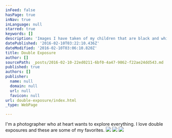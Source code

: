 ```yaml
---
inFeed: false
hasPage: true
inNav: true
inLanguage: null
starred: true
keywords: []
description: 'Images I have taken of my children that are black and white double exposures. '
datePublished: '2016-02-10T03:22:10.436Z'
dateModified: '2016-02-10T03:06:10.820Z'
title: Double Exposure
author: []
sourcePath: _posts/2016-02-10-22ed0211-6bf0-4a47-9862-f22ae24dd543.md
published: true
authors: []
publisher:
  name: null
  domain: null
  url: null
  favicon: null
url: double-exposure/index.html
_type: WebPage

---
```

I'm a photographer who at heart wants to explore everything. I love double exposures and these are some of my favorites. ![](https://the-grid-user-content.s3-us-west-2.amazonaws.com/ab6b2af8-e948-47e4-b7ef-ae2c20b48ab1.jpg)
![](https://the-grid-user-content.s3-us-west-2.amazonaws.com/cca9920f-c778-4d04-bd8d-092d3a512d2f.jpg)
![](https://the-grid-user-content.s3-us-west-2.amazonaws.com/071b83bc-35c5-40e6-8133-b577d18bdf0a.jpg)